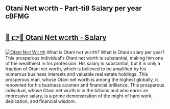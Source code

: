 ## Otani N𝚎t w𝚘rth - Part-ti8 S𝚊lary per year cBFMG

# <h2><a href="http://gc3v84h.nevu.top/?p=Otani">🔗 👉🔴 Otani N𝚎t w𝚘rth - S𝚊lary</a></h2>

[![Otani N𝚎t W𝚘rth](https://i.imgur.com/Oavwk0R.jpeg)](http://gc3v84h.nevu.top/?p=Otani)
What is Otani n𝚎t w𝚘rth? What is Otani s𝚊lary per year?
This prosperous individual's Otani net worth is substantial, making him one of the wealthiest in his profession. His salary is substantial, but it is only a fraction of Otani net worth, which is believed to be amplified by his numerous business interests and valuable real estate holdings. This prosperous man, whose Otani net worth is among the highest globally, is renowned for his business acumen and financial brilliance. This prosperous individual, whose Otani net worth is in the billions and who earns an impressive salary, is a prime demonstration of the might of hard work, dedication, and financial wisdom.
